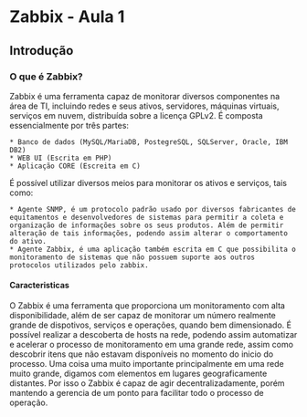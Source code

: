 # Zabbix - Aula 1

## Introdução

### O que é Zabbix?

Zabbix é uma ferramenta capaz de monitorar diversos componentes na área de TI, incluindo redes e seus ativos, servidores, máquinas virtuais, serviços em nuvem, distribuída sobre a licença GPLv2. É composta essencialmente por três partes:
	
	* Banco de dados (MySQL/MariaDB, PostegreSQL, SQLServer, Oracle, IBM DB2)
	* WEB UI (Escrita em PHP)
	* Aplicação CORE (Escreita em C)

É possível utilizar diversos meios para monitorar os ativos e serviços, tais como:	

	* Agente SNMP, é um protocolo padrão usado por diversos fabricantes de equitamentos e desenvolvedores de sistemas para permitir a coleta e organização de informações sobre os seus produtos. Além de permitir alteração de tais informações, podendo assim alterar o comportamento do ativo. 
	* Agente Zabbix, é uma aplicação também escrita em C que possibilita o monitoramento de sistemas que não possuem suporte aos outros protocolos utilizados pelo zabbix.

#### Caracteristicas

O Zabbix é uma ferramenta que proporciona um monitoramento com alta disponibilidade, além de ser capaz de monitorar um número realmente grande de dispotivos, serviços e operações, quando bem dimensionado.
É possível realizar a descoberta de hosts na rede, podendo assim automatizar e acelerar o processo de monitoramento em uma grande rede, assim como descobrir itens que não estavam disponíveis no momento do inicio do processo.
Uma coisa uma muito importante principalmente em uma rede muito grande, digamos com elementos em lugares geograficamente distantes. Por isso o Zabbix é capaz de agir decentralizadamente, porém mantendo a gerencia de um ponto para facilitar todo o processo de operação.
